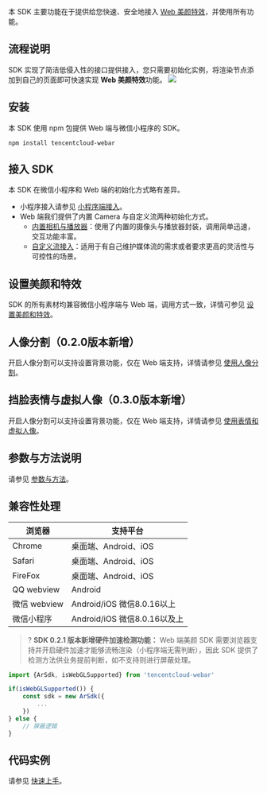 本 SDK 主要功能在于提供给您快速、安全地接入 [Web 美颜特效](https://cloud.tencent.com/document/product/616/71399)，并使用所有功能。

## 流程说明
SDK 实现了简洁低侵入性的接口提供接入，您只需要初始化实例，将渲染节点添加到自己的页面即可快速实现 **Web 美颜特效**功能。
![](https://qcloudimg.tencent-cloud.cn/raw/e451f33e12eb27470207d6b0a2762733.png)

## 安装
本 SDK 使用 npm 包提供 Web 端与微信小程序的 SDK。
```
npm install tencentcloud-webar
```

## 接入 SDK
本 SDK 在微信小程序和 Web 端的初始化方式略有差异。
- 小程序接入请参见 [小程序端接入](https://cloud.tencent.com/document/product/616/75675)。
- Web 端我们提供了内置 Camera 与自定义流两种初始化方式。
	- [内置相机与播放器](https://cloud.tencent.com/document/product/616/75678)：使用了内置的摄像头与播放器封装，调用简单迅速，交互功能丰富。
	- [自定义流接入](https://cloud.tencent.com/document/product/616/75679)：适用于有自己维护媒体流的需求或者要求更高的灵活性与可控性的场景。

## 设置美颜和特效
SDK 的所有素材均兼容微信小程序端与 Web 端，调用方式一致，详情可参见 [设置美颜和特效](https://cloud.tencent.com/document/product/616/75680)。

## 人像分割（0.2.0版本新增）
开启人像分割可以支持设置背景功能，仅在 Web 端支持，详情请参见 [使用人像分割](https://cloud.tencent.com/document/product/616/76112)。


## 挡脸表情与虚拟人像（0.3.0版本新增）
开启人像分割可以支持设置背景功能，仅在 Web 端支持，详情请参见 [使用表情和虚拟人像]()。


## 参数与方法说明
请参见 [参数与方法](https://cloud.tencent.com/document/product/616/75676)。

## 兼容性处理

| 浏览器   | 支持平台 |
| -----   | --- |
| Chrome  | 桌面端、Android、iOS |
| Safari  | 桌面端、Android、iOS |
| FireFox | 桌面端、Android、iOS |
| QQ webview | Android |
| 微信 webview | Android/iOS 微信8.0.16以上|
| 微信小程序  | Android/iOS 微信8.0.16以及上|


>? **SDK 0.2.1 版本新增硬件加速检测功能：**
Web 端美颜 SDK 需要浏览器支持并开启硬件加速才能够流畅渲染（小程序端无需判断），因此 SDK 提供了检测方法供业务提前判断，如不支持则进行屏蔽处理。
```javascript
import {ArSdk, isWebGLSupported} from 'tencentcloud-webar'

if(isWebGLSupported()) {
	const sdk = new ArSdk({
		...
	})
} else {
	// 屏蔽逻辑
}
```


## 代码实例
请参见 [快速上手](https://cloud.tencent.com/document/product/616/71371)。

